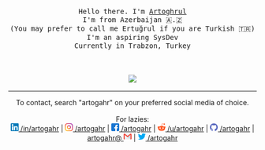 <p align="center">
  <br>
  <br>
  <br>
  <samp>Hello there. I'm <a href="https://linkedin.com/in/artogahr">Artoghrul</a><br>I'm from Azerbaijan 🇦.🇿<br>(You may prefer to call me Ertuğrul if you are Turkish 🇹🇷)<br> I'm an aspiring SysDev<br>
  Currently in Trabzon, Turkey<br></samp>
  <br>
  <br>
  <br>
  <img src="https://media1.tenor.com/images/4e179b80071a7b76f3dc467e2fa5038d/tenor.gif?itemid=7542463"/>
</p>

------------
<center>

To contact, search "artogahr" on your preferred social media of choice.
<br>
<br>For lazies:    
[<img title="Linkedin" src="https://raw.githubusercontent.com/artogahr/artogahr/master/assets/linkedin.png" width="16" height="16" /> /in/artogahr](linkedin.com/in/artogahr)
 | [<img title="Instagram" src="https://raw.githubusercontent.com/artogahr/artogahr/master/assets/instagram.png" width="16" height="16" /> /artogahr](https://instagram.com/artogahr)
 | [<img title="Facebook" src="https://raw.githubusercontent.com/artogahr/artogahr/master/assets/facebook.png" width="16" height="16" /> /artogahr](https://facebook.com/artogahr)
 | [<img title="Reddit" src="https://raw.githubusercontent.com/artogahr/artogahr/master/assets/reddit1.png" width="16" height="16" /> /u/artogahr](https://reddit.com/u/artogahr)
 | [<img title="Github" src="https://raw.githubusercontent.com/artogahr/artogahr/master/assets/github.png" width="16" height="16" /> /artogahr](https://github.com/artogahr)
 | [artogahr@ <img title="Mail" src="https://raw.githubusercontent.com/artogahr/artogahr/master/assets/gmail.png" width="16" height="16" />](mailto:artogahr@gmail.com)
 | [<img title="Twitter" src="https://raw.githubusercontent.com/artogahr/artogahr/master/assets/twitter.png" width="16" height="16" /> /artogahr](https://twitter.com/artogahr)
</center>